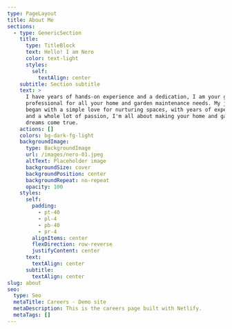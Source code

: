 ```yaml
---
type: PageLayout
title: About Me
sections:
  - type: GenericSection
    title:
      type: TitleBlock
      text: Hello! I am Nero
      color: text-light
      styles:
        self:
          textAlign: center
    subtitle: Section subtitle
    text: >
      I have years of hands-on experience and a dedication, I am your go-to
      professional for all your home and garden maintenance needs. My journey
      began with a simple love for nurturing spaces, with years of experience
      and a whole lot of passion, I'm all about making your home and garden
      dreams come true.
    actions: []
    colors: bg-dark-fg-light
    backgroundImage:
      type: BackgroundImage
      url: /images/nero-01.jpeg
      altText: Placeholder image
      backgroundSize: cover
      backgroundPosition: center
      backgroundRepeat: no-repeat
      opacity: 100
    styles:
      self:
        padding:
          - pt-40
          - pl-4
          - pb-40
          - pr-4
        alignItems: center
        flexDirection: row-reverse
        justifyContent: center
      text:
        textAlign: center
      subtitle:
        textAlign: center
slug: about
seo:
  type: Seo
  metaTitle: Careers - Demo site
  metaDescription: This is the careers page built with Netlify.
  metaTags: []
---
```

